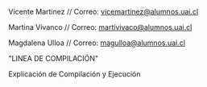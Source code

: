 Vicente Martinez // Correo: vicemartinez@alumnos.uai.cl

Martina Vivanco // Correo: martivivaco@alumnos.uai.cl

Magdalena Ulloa // Correo: magulloa@alumnos.uai.cl

"LINEA DE COMPILACIÓN"

Explicación de Compilación y Ejecución
